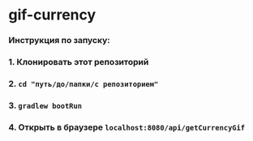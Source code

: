 # gif-currency
### Инструкция по запуску:
### 1. Клонировать этот репозиторий
### 2. ```cd "путь/до/папки/с репозиторием"```
### 3. ```gradlew bootRun```
### 4. Открыть в браузере ```localhost:8080/api/getCurrencyGif```
